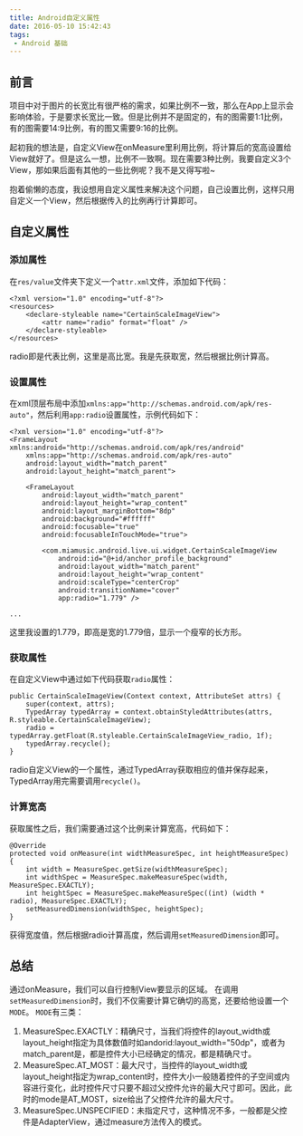 ```yaml
---
title: Android自定义属性
date: 2016-05-10 15:42:43
tags:
 - Android 基础
---
```


## 前言
项目中对于图片的长宽比有很严格的需求，如果比例不一致，那么在App上显示会影响体验，于是要求长宽比一致。但是比例并不是固定的，有的图需要1:1比例，有的图需要14:9比例，有的图又需要9:16的比例。

起初我的想法是，自定义View在onMeasure里利用比例，将计算后的宽高设置给View就好了。但是这么一想，比例不一致啊。现在需要3种比例，我要自定义3个View，那如果后面有其他的一些比例呢？我不是又得写啦~

抱着偷懒的态度，我设想用自定义属性来解决这个问题，自己设置比例，这样只用自定义一个View，然后根据传入的比例再行计算即可。

<!-- more -->

## 自定义属性
### 添加属性
在``res/value``文件夹下定义一个``attr.xml``文件，添加如下代码：
```
<?xml version="1.0" encoding="utf-8"?>  
<resources>  
    <declare-styleable name="CertainScaleImageView">  
        <attr name="radio" format="float" />  
    </declare-styleable>  
</resources>
```
radio即是代表比例，这里是高比宽。我是先获取宽，然后根据比例计算高。

### 设置属性
在xml顶层布局中添加``xmlns:app="http://schemas.android.com/apk/res-auto"``，然后利用``app:radio``设置属性，示例代码如下：
```
<?xml version="1.0" encoding="utf-8"?>
<FrameLayout xmlns:android="http://schemas.android.com/apk/res/android"
    xmlns:app="http://schemas.android.com/apk/res-auto"
    android:layout_width="match_parent"
    android:layout_height="match_parent">

    <FrameLayout
        android:layout_width="match_parent"
        android:layout_height="wrap_content"
        android:layout_marginBottom="8dp"
        android:background="#ffffff"
        android:focusable="true"
        android:focusableInTouchMode="true">

        <com.miamusic.android.live.ui.widget.CertainScaleImageView
            android:id="@+id/anchor_profile_background"
            android:layout_width="match_parent"
            android:layout_height="wrap_content"
            android:scaleType="centerCrop"
            android:transitionName="cover"
            app:radio="1.779" />

...
```
这里我设置的1.779，即高是宽的1.779倍，显示一个瘦窄的长方形。

### 获取属性
在自定义View中通过如下代码获取``radio``属性：
```
public CertainScaleImageView(Context context, AttributeSet attrs) {
    super(context, attrs);
    TypedArray typedArray = context.obtainStyledAttributes(attrs, R.styleable.CertainScaleImageView);
    radio = typedArray.getFloat(R.styleable.CertainScaleImageView_radio, 1f);
    typedArray.recycle();
}
```
radio自定义View的一个属性，通过TypedArray获取相应的值并保存起来，TypedArray用完需要调用``recycle()``。

### 计算宽高
获取属性之后，我们需要通过这个比例来计算宽高，代码如下：
```
@Override
protected void onMeasure(int widthMeasureSpec, int heightMeasureSpec) {
    int width = MeasureSpec.getSize(widthMeasureSpec);
    int widthSpec = MeasureSpec.makeMeasureSpec(width, MeasureSpec.EXACTLY);
    int heightSpec = MeasureSpec.makeMeasureSpec((int) (width * radio), MeasureSpec.EXACTLY);
    setMeasuredDimension(widthSpec, heightSpec);
}
```
获得宽度值，然后根据radio计算高度，然后调用``setMeasuredDimension``即可。

## 总结
通过onMeasure，我们可以自行控制View要显示的区域。
在调用``setMeasuredDimension``时，我们不仅需要计算它确切的高宽，还要给他设置一个``MODE``。
``MODE``有三类：
1. MeasureSpec.EXACTLY：精确尺寸，当我们将控件的layout_width或layout_height指定为具体数值时如andorid:layout_width="50dp"，或者为match_parent是，都是控件大小已经确定的情况，都是精确尺寸。
2. MeasureSpec.AT_MOST：最大尺寸，当控件的layout_width或layout_height指定为wrap_content时，控件大小一般随着控件的子空间或内容进行变化，此时控件尺寸只要不超过父控件允许的最大尺寸即可。因此，此时的mode是AT_MOST，size给出了父控件允许的最大尺寸。
3. MeasureSpec.UNSPECIFIED：未指定尺寸，这种情况不多，一般都是父控件是AdapterView，通过measure方法传入的模式。

